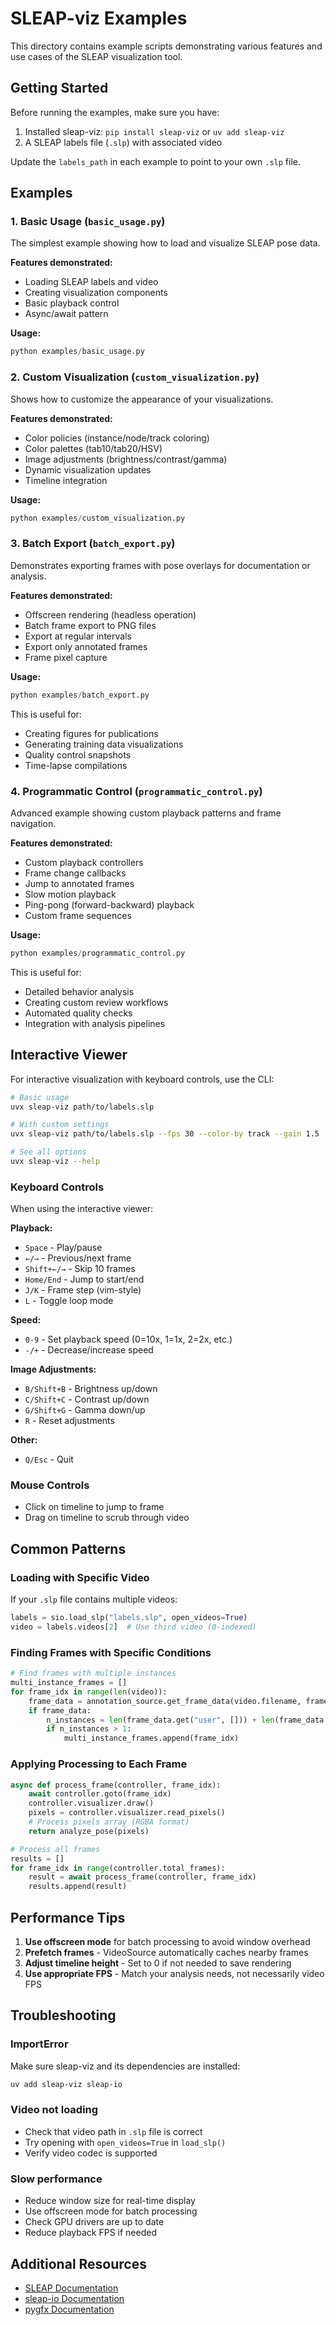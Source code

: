 # SLEAP-viz Examples

This directory contains example scripts demonstrating various features and use cases of the SLEAP visualization tool.

## Getting Started

Before running the examples, make sure you have:

1. Installed sleap-viz: `pip install sleap-viz` or `uv add sleap-viz`
2. A SLEAP labels file (`.slp`) with associated video

Update the `labels_path` in each example to point to your own `.slp` file.

## Examples

### 1. Basic Usage (`basic_usage.py`)
The simplest example showing how to load and visualize SLEAP pose data.

**Features demonstrated:**
- Loading SLEAP labels and video
- Creating visualization components
- Basic playback control
- Async/await pattern

**Usage:**
```python
python examples/basic_usage.py
```

### 2. Custom Visualization (`custom_visualization.py`)
Shows how to customize the appearance of your visualizations.

**Features demonstrated:**
- Color policies (instance/node/track coloring)
- Color palettes (tab10/tab20/HSV)
- Image adjustments (brightness/contrast/gamma)
- Dynamic visualization updates
- Timeline integration

**Usage:**
```python
python examples/custom_visualization.py
```

### 3. Batch Export (`batch_export.py`)
Demonstrates exporting frames with pose overlays for documentation or analysis.

**Features demonstrated:**
- Offscreen rendering (headless operation)
- Batch frame export to PNG files
- Export at regular intervals
- Export only annotated frames
- Frame pixel capture

**Usage:**
```python
python examples/batch_export.py
```

This is useful for:
- Creating figures for publications
- Generating training data visualizations
- Quality control snapshots
- Time-lapse compilations

### 4. Programmatic Control (`programmatic_control.py`)
Advanced example showing custom playback patterns and frame navigation.

**Features demonstrated:**
- Custom playback controllers
- Frame change callbacks
- Jump to annotated frames
- Slow motion playback
- Ping-pong (forward-backward) playback
- Custom frame sequences

**Usage:**
```python
python examples/programmatic_control.py
```

This is useful for:
- Detailed behavior analysis
- Creating custom review workflows
- Automated quality checks
- Integration with analysis pipelines

## Interactive Viewer

For interactive visualization with keyboard controls, use the CLI:

```bash
# Basic usage
uvx sleap-viz path/to/labels.slp

# With custom settings
uvx sleap-viz path/to/labels.slp --fps 30 --color-by track --gain 1.5

# See all options
uvx sleap-viz --help
```

### Keyboard Controls

When using the interactive viewer:

**Playback:**
- `Space` - Play/pause
- `←/→` - Previous/next frame
- `Shift+←/→` - Skip 10 frames
- `Home/End` - Jump to start/end
- `J/K` - Frame step (vim-style)
- `L` - Toggle loop mode

**Speed:**
- `0-9` - Set playback speed (0=10x, 1=1x, 2=2x, etc.)
- `-/+` - Decrease/increase speed

**Image Adjustments:**
- `B/Shift+B` - Brightness up/down
- `C/Shift+C` - Contrast up/down
- `G/Shift+G` - Gamma down/up
- `R` - Reset adjustments

**Other:**
- `Q/Esc` - Quit

### Mouse Controls

- Click on timeline to jump to frame
- Drag on timeline to scrub through video

## Common Patterns

### Loading with Specific Video

If your `.slp` file contains multiple videos:

```python
labels = sio.load_slp("labels.slp", open_videos=True)
video = labels.videos[2]  # Use third video (0-indexed)
```

### Finding Frames with Specific Conditions

```python
# Find frames with multiple instances
multi_instance_frames = []
for frame_idx in range(len(video)):
    frame_data = annotation_source.get_frame_data(video.filename, frame_idx)
    if frame_data:
        n_instances = len(frame_data.get("user", [])) + len(frame_data.get("predicted", []))
        if n_instances > 1:
            multi_instance_frames.append(frame_idx)
```

### Applying Processing to Each Frame

```python
async def process_frame(controller, frame_idx):
    await controller.goto(frame_idx)
    controller.visualizer.draw()
    pixels = controller.visualizer.read_pixels()
    # Process pixels array (RGBA format)
    return analyze_pose(pixels)

# Process all frames
results = []
for frame_idx in range(controller.total_frames):
    result = await process_frame(controller, frame_idx)
    results.append(result)
```

## Performance Tips

1. **Use offscreen mode** for batch processing to avoid window overhead
2. **Prefetch frames** - VideoSource automatically caches nearby frames
3. **Adjust timeline height** - Set to 0 if not needed to save rendering
4. **Use appropriate FPS** - Match your analysis needs, not necessarily video FPS

## Troubleshooting

### ImportError
Make sure sleap-viz and its dependencies are installed:
```bash
uv add sleap-viz sleap-io
```

### Video not loading
- Check that video path in `.slp` file is correct
- Try opening with `open_videos=True` in `load_slp()`
- Verify video codec is supported

### Slow performance
- Reduce window size for real-time display
- Use offscreen mode for batch processing
- Check GPU drivers are up to date
- Reduce playback FPS if needed

## Additional Resources

- [SLEAP Documentation](https://sleap.ai)
- [sleap-io Documentation](https://github.com/talmolab/sleap-io)
- [pygfx Documentation](https://docs.pygfx.org)